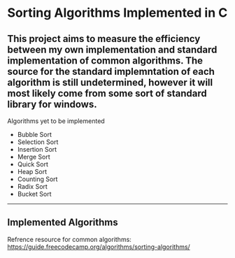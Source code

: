 # Sorting Algorithms Implemented in C

This project aims to measure the efficiency between my own implementation and standard implementation of common algorithms. The source for the standard implemntation of each algorithm is still undetermined, however it will most likely come from some sort of standard library for windows.
------
Algorithms yet to be implemented
* Bubble Sort
* Selection Sort
* Insertion Sort
* Merge Sort
* Quick Sort
* Heap Sort
* Counting Sort
* Radix Sort
* Bucket Sort
------
Implemented Algorithms
------
Refrence resource for common algorithms: https://guide.freecodecamp.org/algorithms/sorting-algorithms/